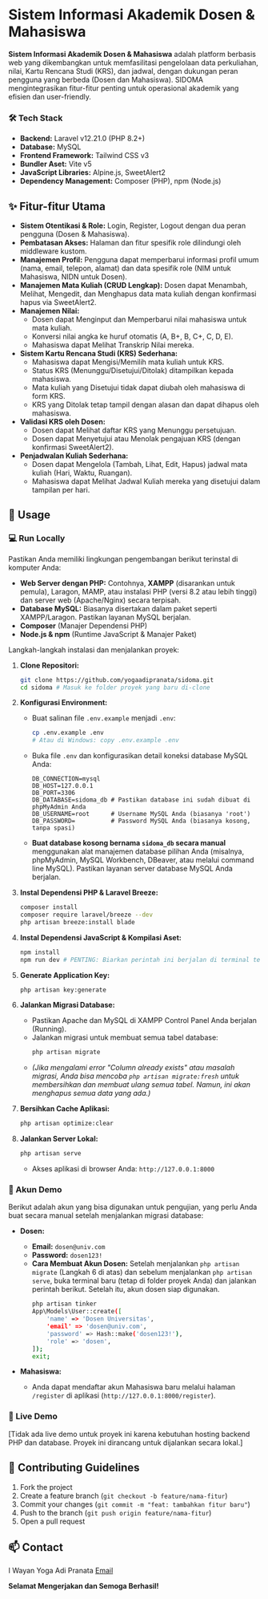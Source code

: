 # Sistem Informasi Akademik Dosen & Mahasiswa

**Sistem Informasi Akademik Dosen & Mahasiswa** adalah platform berbasis web yang dikembangkan untuk memfasilitasi pengelolaan data perkuliahan, nilai, Kartu Rencana Studi (KRS), dan jadwal, dengan dukungan peran pengguna yang berbeda (Dosen dan Mahasiswa). SIDOMA mengintegrasikan fitur-fitur penting untuk operasional akademik yang efisien dan user-friendly.

### 🛠️ Tech Stack
* **Backend:** Laravel v12.21.0 (PHP 8.2+)
* **Database:** MySQL
* **Frontend Framework:** Tailwind CSS v3
* **Bundler Aset:** Vite v5
* **JavaScript Libraries:** Alpine.js, SweetAlert2
* **Dependency Management:** Composer (PHP), npm (Node.js)

## ✨ Fitur-fitur Utama
* **Sistem Otentikasi & Role:** Login, Register, Logout dengan dua peran pengguna (Dosen & Mahasiswa).
* **Pembatasan Akses:** Halaman dan fitur spesifik role dilindungi oleh middleware kustom.
* **Manajemen Profil:** Pengguna dapat memperbarui informasi profil umum (nama, email, telepon, alamat) dan data spesifik role (NIM untuk Mahasiswa, NIDN untuk Dosen).
* **Manajemen Mata Kuliah (CRUD Lengkap):** Dosen dapat Menambah, Melihat, Mengedit, dan Menghapus data mata kuliah dengan konfirmasi hapus via SweetAlert2.
* **Manajemen Nilai:**
    * Dosen dapat Menginput dan Memperbarui nilai mahasiswa untuk mata kuliah.
    * Konversi nilai angka ke huruf otomatis (A, B+, B, C+, C, D, E).
    * Mahasiswa dapat Melihat Transkrip Nilai mereka.
* **Sistem Kartu Rencana Studi (KRS) Sederhana:**
    * Mahasiswa dapat Mengisi/Memilih mata kuliah untuk KRS.
    * Status KRS (Menunggu/Disetujui/Ditolak) ditampilkan kepada mahasiswa.
    * Mata kuliah yang Disetujui tidak dapat diubah oleh mahasiswa di form KRS.
    * KRS yang Ditolak tetap tampil dengan alasan dan dapat dihapus oleh mahasiswa.
* **Validasi KRS oleh Dosen:**
    * Dosen dapat Melihat daftar KRS yang Menunggu persetujuan.
    * Dosen dapat Menyetujui atau Menolak pengajuan KRS (dengan konfirmasi SweetAlert2).
* **Penjadwalan Kuliah Sederhana:**
    * Dosen dapat Mengelola (Tambah, Lihat, Edit, Hapus) jadwal mata kuliah (Hari, Waktu, Ruangan).
    * Mahasiswa dapat Melihat Jadwal Kuliah mereka yang disetujui dalam tampilan per hari.

## 🚀 Usage

### 💻 Run Locally
Pastikan Anda memiliki lingkungan pengembangan berikut terinstal di komputer Anda:
* **Web Server dengan PHP:** Contohnya, **XAMPP** (disarankan untuk pemula), Laragon, MAMP, atau instalasi PHP (versi 8.2 atau lebih tinggi) dan server web (Apache/Nginx) secara terpisah.
* **Database MySQL:** Biasanya disertakan dalam paket seperti XAMPP/Laragon. Pastikan layanan MySQL berjalan.
* **Composer** (Manajer Dependensi PHP)
* **Node.js & npm** (Runtime JavaScript & Manajer Paket)

Langkah-langkah instalasi dan menjalankan proyek:

1.  **Clone Repositori:**
    ```bash
    git clone https://github.com/yogaadipranata/sidoma.git
    cd sidoma # Masuk ke folder proyek yang baru di-clone
    ```
2.  **Konfigurasi Environment:**
    * Buat salinan file `.env.example` menjadi `.env`:
        ```bash
        cp .env.example .env
        # Atau di Windows: copy .env.example .env
        ```
    * Buka file `.env` dan konfigurasikan detail koneksi database MySQL Anda:
        ```dotenv
        DB_CONNECTION=mysql
        DB_HOST=127.0.0.1
        DB_PORT=3306
        DB_DATABASE=sidoma_db # Pastikan database ini sudah dibuat di phpMyAdmin Anda
        DB_USERNAME=root      # Username MySQL Anda (biasanya 'root')
        DB_PASSWORD=          # Password MySQL Anda (biasanya kosong, tanpa spasi)
        ```
    * **Buat database kosong bernama `sidoma_db` secara manual** menggunakan alat manajemen database pilihan Anda (misalnya, phpMyAdmin, MySQL Workbench, DBeaver, atau melalui command line MySQL). Pastikan layanan server database MySQL Anda berjalan.

3.  **Instal Dependensi PHP & Laravel Breeze:**
    ```bash
    composer install
    composer require laravel/breeze --dev
    php artisan breeze:install blade
    ```

4.  **Instal Dependensi JavaScript & Kompilasi Aset:**
    ```bash
    npm install
    npm run dev # PENTING: Biarkan perintah ini berjalan di terminal terpisah selama pengujian!
    ```

5.  **Generate Application Key:**
    ```bash
    php artisan key:generate
    ```

6.  **Jalankan Migrasi Database:**
    * Pastikan Apache dan MySQL di XAMPP Control Panel Anda berjalan (Running).
    * Jalankan migrasi untuk membuat semua tabel database:
        ```bash
        php artisan migrate
        ```
    * *(Jika mengalami error "Column already exists" atau masalah migrasi, Anda bisa mencoba `php artisan migrate:fresh` untuk membersihkan dan membuat ulang semua tabel. Namun, ini akan menghapus semua data yang ada.)*

7.  **Bersihkan Cache Aplikasi:**
    ```bash
    php artisan optimize:clear
    ```

8.  **Jalankan Server Lokal:**
    ```bash
    php artisan serve
    ```
    * Akses aplikasi di browser Anda: `http://127.0.0.1:8000`

### 🔑 Akun Demo
Berikut adalah akun yang bisa digunakan untuk pengujian, yang perlu Anda buat secara manual setelah menjalankan migrasi database:

* **Dosen:**
    * **Email:** `dosen@univ.com`
    * **Password:** `dosen123!`
    * **Cara Membuat Akun Dosen:**
        Setelah menjalankan `php artisan migrate` (Langkah 6 di atas) dan sebelum menjalankan `php artisan serve`, buka terminal baru (tetap di folder proyek Anda) dan jalankan perintah berikut. Setelah itu, akun dosen siap digunakan.
        ```bash
        php artisan tinker
        App\Models\User::create([
            'name' => 'Dosen Universitas',
            'email' => 'dosen@univ.com',
            'password' => Hash::make('dosen123!'),
            'role' => 'dosen',
        ]);
        exit;
        ```

* **Mahasiswa:**
    * Anda dapat mendaftar akun Mahasiswa baru melalui halaman `/register` di aplikasi (`http://127.0.0.1:8000/register`).

### 🔗 Live Demo
[Tidak ada live demo untuk proyek ini karena kebutuhan hosting backend PHP dan database. Proyek ini dirancang untuk dijalankan secara lokal.]

## 🤝 Contributing Guidelines
1. Fork the project
2. Create a feature branch (`git checkout -b feature/nama-fitur`)
3. Commit your changes (`git commit -m "feat: tambahkan fitur baru"`)
4. Push to the branch (`git push origin feature/nama-fitur`)
5. Open a pull request

## 📫 Contact
I Wayan Yoga Adi Pranata
[Email](mailto:yogaadipranata10@gmail.com)

**Selamat Mengerjakan dan Semoga Berhasil!**
